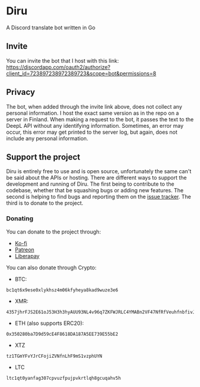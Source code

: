 # Diru
A Discord translate bot written in Go


## Invite
You can invite the bot that I host with this link: https://discordapp.com/oauth2/authorize?client_id=723897238972389723&scope=bot&permissions=8

## Privacy
The bot, when added through the invite link above, does not collect any personal information. I host the exact same version as in the repo on a server in Finland. When making a request to the bot, it passes the text to the DeepL API without any identifying information. Sometimes, an error may occur, this error may get printed to the server log, but again, does not include any personal information.

## Support the project
Diru is entirely free to use and is open source, unfortunately the same can't be said about the APIs or hosting. There are different ways to support the development and running of Diru. The first being to contribute to the codebase, whether that be squashing bugs or adding new features. The second is helping to find bugs and reporting them on the [issue tracker](https://github.com/lucxjo/diru/issues). The third is to donate to the project.

### Donating
You can donate to the project through:
 - [Ko-fi](https://ko-fi.com/ludoviko)
 - [Patreon](https://www.patreon.com/ludoviko)
 - [Liberapay](https://liberapay.com/ludoviko)  

You can also donate through Crypto:
 - BTC:
```
bc1qt6x9ese0xlykhsz4m06kfyheya8kad9wuze3e6
```
 - XMR:
```
4357jhrFJS2E61oJ53H3h3hyAUU93NL4v96q7ZKFWJRLC4YMABn2VF47NfRfVeuhfnbfivJidSbNiL6MM4hNfXTd78KM1MR
```
 - ETH (also supports ERC20):
```
0x350280ba7D9d59cE4F8618DA187A5EE739E55bE2
```
 - XTZ
```
tz1TGmYFvYJrCFojiZVNfnLhF9mS1vzphUYN
```
  - LTC
```
ltc1qt0yanfag307cpvuzfpujpvkrtlqh8gcuqahv5h
```
